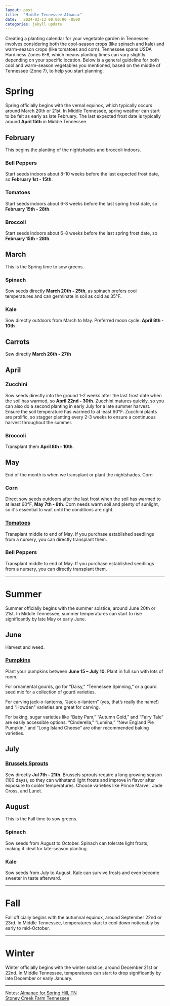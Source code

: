 ```yaml
---
layout: post
title:  "Middle Tennessee Almanac"
date:   2024-03-13 00:00:00 -0500
categories: jekyll update
---
```


Creating a planting calendar for your vegetable garden in Tennessee involves considering both the cool-season crops (like spinach and kale) and warm-season crops (like tomatoes and corn). Tennessee spans USDA Hardiness Zones 6-8, which means planting times can vary slightly depending on your specific location. Below is a general guideline for both cool and warm-season vegetables you mentioned, based on the middle of Tennessee (Zone 7), to help you start planning.

# Spring

Spring officially begins with the vernal equinox, which typically occurs around March 20th or 21st. In Middle Tennessee, spring weather can start to be felt as early as late February. The last expected frost date is typically around **April 15th** in Middle Tennessee

## February
This begins the planting of the nightshades and broccoli indoors.

### Bell Peppers
Start seeds indoors about 8-10 weeks before the last expected frost date, so **February 1st - 15th**.

### Tomatoes
Start seeds indoors about 6-8 weeks before the last spring frost date, so **February 15th - 28th**.

### Broccoli
Start seeds indoors about 6-8 weeks before the last spring frost date, so **February 15th - 28th**.

## March
This is the Spring time to sow greens.

### Spinach
Sow seeds directly **March 20th - 25th**, as spinach prefers cool temperatures and can germinate in soil as cold as 35°F.

### Kale
Sow directly outdoors from March to May. Preferred moon cycle: **April 8th - 10th**

## Carrots
Sew directly **March 26th - 27th**

## April

### Zucchini
Sow seeds directly into the ground 1-2 weeks after the last frost date when the soil has warmed, so **April 22nd - 30th**. Zucchini matures quickly, so you can also do a second planting in early July for a late summer harvest. Ensure the soil temperature has warmed to at least 60°F. Zucchini plants are prolific, so stagger planting every 2-3 weeks to ensure a continuous harvest throughout the summer.

### Broccoli
Transplant them **April 8th - 10th**.

## May
End of the month is when we transplant or plant the nightshades. Corn

### Corn
Direct sow seeds outdoors after the last frost when the soil has warmed to at least 60°F, **May 7th - 8th**. Corn needs warm soil and plenty of sunlight, so it's essential to wait until the conditions are right.

### [Tomatoes][tomato]
Transplant middle to end of May. If you purchase established seedlings from a nursery, you can directly transplant them.

### Bell Peppers
Transplant middle to end of May. If you purchase established seedlings from a nursery, you can directly transplant them.

---

# Summer

Summer officially begins with the summer solstice, around June 20th or 21st. In Middle Tennessee, summer temperatures can start to rise significantly by late May or early June.

## June
Harvest and weed.

### [Pumpkins][pumpkin]
Plant your pumpkins between **June 15 – July 10**. Plant in full sun with lots of room.

For ornamental gourds, go for “Daisy,” “Tennessee Spinning,” or a gourd seed mix for a collection of gourd varieties.

For carving jack-o-lanterns, “Jack-o-lantern” (yes, that’s really the name!) and “Howden” varieties are great for carving.

For baking, sugar varieties like “Baby Pam,” “Autumn Gold,” and “Fairy Tale” are easily accessible options. “Cinderella,” “Lumina,” “New England Pie Pumpkin,” and “Long Island Cheese” are other recommended baking varieties.


## July

### [Brussels Sprouts][bs]
Sew directly **Jul 7th - 21th**. Brussels sprouts require a long growing season (100 days), so they can withstand light frosts and improve in flavor after exposure to cooler temperatures. Choose varieties like Prince Marvel, Jade Cross, and Lunet.

## August
This is the Fall time to sow greens.

### Spinach
Sow seeds from August to October. Spinach can tolerate light frosts, making it ideal for late-season planting.

### Kale
Sow seeds from July to August. Kale can survive frosts and even become sweeter in taste afterward.

---

# Fall

Fall officially begins with the autumnal equinox, around September 22nd or 23rd. In Middle Tennessee, temperatures start to cool down noticeably by early to mid-October.

---

# Winter

Winter officially begins with the winter solstice, around December 21st or 22nd. In Middle Tennessee, temperatures can start to drop significantly by late December or early January.

---

Notes:
[Almanac for Spring Hill, TN][almanac]<br>
[Stoney Creek Farm Tennessee][scft]

[almanac]: https://www.almanac.com/gardening/planting-calendar/TN/Spring%20Hill,%20Maury%20County
[scft]: https://stoneycreekfarmtennessee.com/
[pumpkin]: https://stoneycreekfarmtennessee.com/your-basic-guide-to-growing-pumpkins/
[tomato]: https://stoneycreekfarmtennessee.com/plant-tomatoes-best-result/
[bs]: https://stoneycreekfarmtennessee.com/how-to-grow-brussels-sprouts-in-the-fall/
